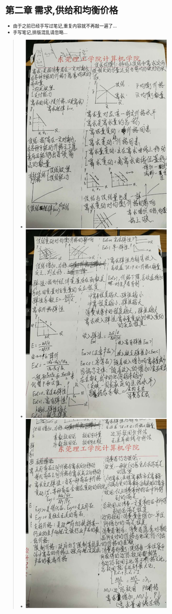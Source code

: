 # 第二章 需求,供给和均衡价格

- 由于之前已经手写过笔记,重复内容就不再敲一遍了...
- 手写笔记,排版混乱请忽略...
> - ![](images/62.jpg)
> - ![](images/61.jpg)
> - ![](images/60.jpg)

